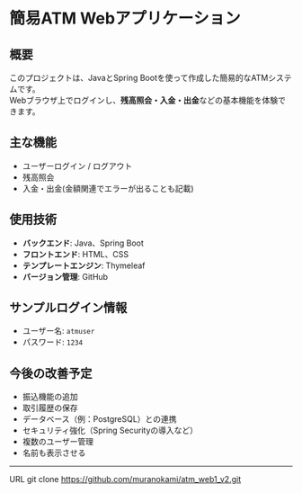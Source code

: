 # 簡易ATM Webアプリケーション

## 概要
このプロジェクトは、JavaとSpring Bootを使って作成した簡易的なATMシステムです。  
Webブラウザ上でログインし、**残高照会・入金・出金**などの基本機能を体験できます。

## 主な機能
- ユーザーログイン / ログアウト
- 残高照会
- 入金・出金(金額関連でエラーが出ることも記載)


## 使用技術
- **バックエンド**: Java、Spring Boot
- **フロントエンド**: HTML、CSS
- **テンプレートエンジン**: Thymeleaf
- **バージョン管理**: GitHub

## サンプルログイン情報
- ユーザー名: `atmuser`  
- パスワード: `1234`

## 今後の改善予定
- 振込機能の追加
- 取引履歴の保存
- データベース（例：PostgreSQL）との連携
- セキュリティ強化（Spring Securityの導入など）
- 複数のユーザー管理
- 名前も表示させる

---
URL
git clone https://github.com/muranokami/atm_web1_v2.git


